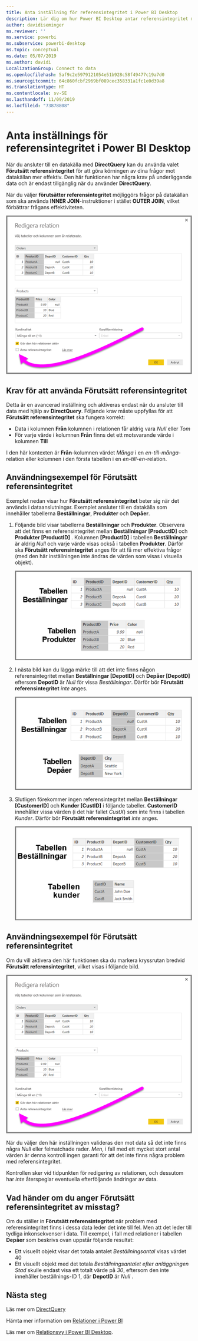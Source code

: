 ```yaml
---
title: Anta inställning för referensintegritet i Power BI Desktop
description: Lär dig om hur Power BI Desktop antar referensintegritet med DirectQuery
author: davidiseminger
ms.reviewer: ''
ms.service: powerbi
ms.subservice: powerbi-desktop
ms.topic: conceptual
ms.date: 05/07/2019
ms.author: davidi
LocalizationGroup: Connect to data
ms.openlocfilehash: 5af9c2e5979121054e51b928c58f49477c19a7d0
ms.sourcegitcommit: 64c860fcbf2969bf089cec358331a1fc1e0d39a8
ms.translationtype: HT
ms.contentlocale: sv-SE
ms.lasthandoff: 11/09/2019
ms.locfileid: "73878808"
---
```

# <a name="assume-referential-integrity-settings-in-power-bi-desktop"></a>Anta inställnings för referensintegritet i Power BI Desktop
När du ansluter till en datakälla med **DirectQuery** kan du använda valet **Förutsätt referensintegritet** för att göra körningen av dina frågor mot datakällan mer effektiv. Den här funktionen har några krav på underliggande data och är endast tillgänglig när du använder **DirectQuery**.

När du väljer **förutsätter referensintegritet** möjliggörs frågor på datakällan som ska använda **INNER JOIN**-instruktioner i stället **OUTER JOIN**, vilket förbättrar frågans effektiviteten.

![](media/desktop-assume-referential-integrity/assume-referential-integrity_1.png)

## <a name="requirements-for-using-assume-referential-integrity"></a>Krav för att använda Förutsätt referensintegritet
Detta är en avancerad inställning och aktiveras endast när du ansluter till data med hjälp av **DirectQuery**. Följande krav måste uppfyllas för att **Förutsätt referensintegritet** ska fungera korrekt:

* Data i kolumnen **Från** kolumnen i relationen får aldrig vara *Null* eller *Tom*
* För varje värde i kolumnen **Från** finns det ett motsvarande värde i kolumnen **Till**

I den här kontexten är **Från**-kolumnen värdet *Många* i en *en-till-många*-relation eller kolumnen i den första tabellen i en *en-till-en*-relation.

## <a name="example-of-using-assume-referential-integrity"></a>Användningsexempel för Förutsätt referensintegritet
Exemplet nedan visar hur **Förutsätt referensintegritet** beter sig när det används i dataanslutningar. Exemplet ansluter till en datakälla som innehåller tabellerna **Beställningar**, **Produkter** och **Depåer**.

1. Följande bild visar tabellerna **Beställningar** och **Produkter**. Observera att det finns en referensintegritet mellan **Beställningar [ProductID]** och **Produkter [ProductID]** . Kolumnen **[ProductID]** i tabellen **Beställningar** är aldrig *Null* och varje värde visas också i tabellen **Produkter**. Därför ska **Förutsätt referensintegritet** anges för att få mer effektiva frågor (med den här inställningen inte ändras de värden som visas i visuella objekt).
   
   ![](media/desktop-assume-referential-integrity/assume-referential-integrity_2.png)
2. I nästa bild kan du lägga märke till att det inte finns någon referensintegritet mellan **Beställningar [DepotID]** och **Depåer [DepotID]** eftersom **DepotID** är *Null*  för vissa *Beställningar*. Därför bör **Förutsätt referensintegritet** *inte* anges.
   
   ![](media/desktop-assume-referential-integrity/assume-referential-integrity_3.png)
3. Slutligen förekommer ingen referensintegritet mellan **Beställningar [CustomerID]** och **Kunder [CustID]** i följande tabeller. **CustomerID** innehåller vissa värden (i det här fallet *CustX*) som inte finns i tabellen *Kunder*. Därför bör **Förutsätt referensintegritet** *inte* anges.
   
   ![](media/desktop-assume-referential-integrity/assume-referential-integrity_4.png)

## <a name="setting-assume-referential-integrity"></a>Användningsexempel för Förutsätt referensintegritet
Om du vill aktivera den här funktionen ska du markera kryssrutan bredvid **Förutsätt referensintegritet**, vilket visas i följande bild.

![](media/desktop-assume-referential-integrity/assume-referential-integrity_1.png)

När du väljer den här inställningen valideras den mot data så det inte finns några *Null* eller felmatchade rader. *Men*, i fall med ett mycket stort antal värden är denna kontroll ingen garanti för att det inte finns några problem med referensintegritet.

Kontrollen sker vid tidpunkten för redigering av relationen, och dessutom har *inte* återspeglar eventuella efterföljande ändringar av data.

## <a name="what-happens-if-you-incorrectly-set-assume-referential-integrity"></a>Vad händer om du anger Förutsätt referensintegritet av misstag?
Om du ställer in **Förutsätt referensintegritet** när problem med referensintegritet finns i dessa data leder det inte till fel. Men att det leder till tydliga inkonsekvenser i data. Till exempel, i fall med relationer i tabellen **Depåer** som beskrivs ovan uppstår följande resultat:

* Ett visuellt objekt visar det totala antalet *Beställningsantal* visas värdet 40
* Ett visuellt objekt med det totala *Beställningsantalet efter anläggningen Stad* skulle endast visa ett totalt värde på *30*, eftersom den inte innehåller beställnings-ID 1, där **DepotID** är *Null* .

## <a name="next-steps"></a>Nästa steg
Läs mer om [DirectQuery](desktop-use-directquery.md)

Hämta mer information om [Relationer i Power BI](desktop-create-and-manage-relationships.md)

Läs mer om [Relationsvy i Power BI Desktop](desktop-relationship-view.md).


